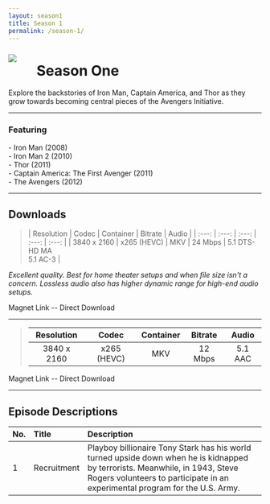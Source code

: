 ```yaml
---
layout: season1
title: Season 1
permalink: /season-1/
---
```


<img src="../assets/images/seasonOne_450px.jpg" style="float: left; padding: 10px 40px 10px 0px;" />

# Season One

Explore the backstories of Iron Man, Captain America, and Thor as they grow towards becoming central pieces of the Avengers Initiative.

* * *

### Featuring

<p>
 - Iron Man (2008)<br />
 - Iron Man 2 (2010)<br />
 - Thor (2011)<br />
 - Captain America: The First Avenger (2011)<br />
 - The Avengers (2012)
</p>
<p style="clear: both;"></p>

* * *

## Downloads

> | Resolution | Codec | Container | Bitrate | Audio |
| :---: | :---: | :---: | :---: | :---: |
| 3840 x 2160 | x265 (HEVC) | MKV | 24 Mbps | 5.1 DTS-HD MA <br /> 5.1 AC-3 |

*Excellent quality. Best for home theater setups and when file size isn't a concern. Lossless audio also has higher dynamic range for high-end audio setups.*


Magnet Link -- Direct Download

* * *

> | Resolution | Codec | Container | Bitrate | Audio |
> | :---: | :---: | :---: | :---: | :---: |
> | 3840 x 2160 | x265 (HEVC) | MKV | 12 Mbps | 5.1 AAC |

Magnet Link -- Direct Download

* * *

## Episode Descriptions

| **No.** | **Title** | **Description** |
| --- | :--- | :--- |
| 1 | Recruitment | Playboy billionaire Tony Stark has his world turned upside down when he is kidnapped by terrorists. Meanwhile, in 1943, Steve Rogers volunteers to participate in an experimental program for the U.S. Army. |
